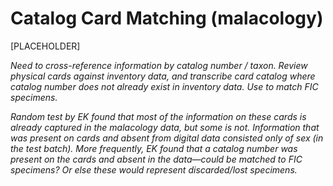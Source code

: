 # Catalog Card Matching (malacology)

[PLACEHOLDER]

*Need to cross-reference information by catalog number / taxon. Review physical cards against inventory data, and transcribe card catalog where catalog number does not already exist in inventory data. Use to match FIC specimens.*

*Random test by EK found that most of the information on these cards is already captured in the malacology data, but some is not. Information that was present on cards and absent from digital data consisted only of sex (in the test batch). More frequently, EK found that a catalog number was present on the cards and absent in the data—could be matched to FIC specimens? Or else these would represent discarded/lost specimens.*
